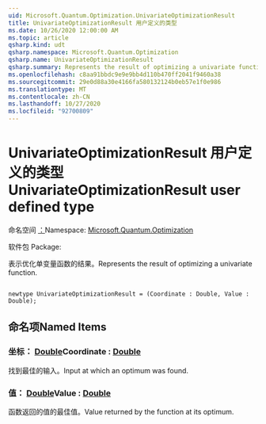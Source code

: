 ```yaml
---
uid: Microsoft.Quantum.Optimization.UnivariateOptimizationResult
title: UnivariateOptimizationResult 用户定义的类型
ms.date: 10/26/2020 12:00:00 AM
ms.topic: article
qsharp.kind: udt
qsharp.namespace: Microsoft.Quantum.Optimization
qsharp.name: UnivariateOptimizationResult
qsharp.summary: Represents the result of optimizing a univariate function.
ms.openlocfilehash: c8aa91bbdc9e9e9bb4d110b470ff2041f9460a38
ms.sourcegitcommit: 29e0d88a30e4166fa580132124b0eb57e1f0e986
ms.translationtype: MT
ms.contentlocale: zh-CN
ms.lasthandoff: 10/27/2020
ms.locfileid: "92700809"
---
```

# <a name="univariateoptimizationresult-user-defined-type"></a><span data-ttu-id="3d50b-102">UnivariateOptimizationResult 用户定义的类型</span><span class="sxs-lookup"><span data-stu-id="3d50b-102">UnivariateOptimizationResult user defined type</span></span>

<span data-ttu-id="3d50b-103">命名空间 [：](xref:Microsoft.Quantum.Optimization)</span><span class="sxs-lookup"><span data-stu-id="3d50b-103">Namespace: [Microsoft.Quantum.Optimization](xref:Microsoft.Quantum.Optimization)</span></span>

<span data-ttu-id="3d50b-104">软件包 [](https://nuget.org/packages/)</span><span class="sxs-lookup"><span data-stu-id="3d50b-104">Package: [](https://nuget.org/packages/)</span></span>


<span data-ttu-id="3d50b-105">表示优化单变量函数的结果。</span><span class="sxs-lookup"><span data-stu-id="3d50b-105">Represents the result of optimizing a univariate function.</span></span>

```qsharp

newtype UnivariateOptimizationResult = (Coordinate : Double, Value : Double);
```



## <a name="named-items"></a><span data-ttu-id="3d50b-106">命名项</span><span class="sxs-lookup"><span data-stu-id="3d50b-106">Named Items</span></span>

### <a name="coordinate--double"></a><span data-ttu-id="3d50b-107">坐标： [Double](xref:microsoft.quantum.lang-ref.double)</span><span class="sxs-lookup"><span data-stu-id="3d50b-107">Coordinate : [Double](xref:microsoft.quantum.lang-ref.double)</span></span>

<span data-ttu-id="3d50b-108">找到最佳的输入。</span><span class="sxs-lookup"><span data-stu-id="3d50b-108">Input at which an optimum was found.</span></span>
### <a name="value--double"></a><span data-ttu-id="3d50b-109">值： [Double](xref:microsoft.quantum.lang-ref.double)</span><span class="sxs-lookup"><span data-stu-id="3d50b-109">Value : [Double](xref:microsoft.quantum.lang-ref.double)</span></span>

<span data-ttu-id="3d50b-110">函数返回的值的最佳值。</span><span class="sxs-lookup"><span data-stu-id="3d50b-110">Value returned by the function at its optimum.</span></span>